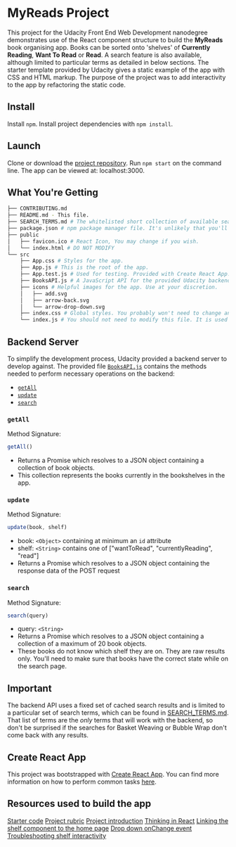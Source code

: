 # MyReads Project

This project for the Udacity Front End Web Development nanodegree demonstrates use of the React component structure to build the **MyReads** book organising app. Books can be sorted onto 'shelves' of **Currently Reading**, **Want To Read** or **Read**. A search feature is also available, although limited to particular terms as detailed in below sections. The starter template provided by Udacity gives a static example of the app with CSS and HTML markup. The purpose of the project was to add interactivity to the app by refactoring the static code.

## Install

Install `npm`.
Install project dependencies with `npm install`.

## Launch
Clone or download the [project repository](https://github.com/josephine-mattina/my-reads-app). Run `npm start` on the command line. The app can be viewed at: localhost:3000.

## What You're Getting
```bash
├── CONTRIBUTING.md
├── README.md - This file.
├── SEARCH_TERMS.md # The whitelisted short collection of available search terms for you to use with the app.
├── package.json # npm package manager file. It's unlikely that you'll need to modify this.
├── public
│   ├── favicon.ico # React Icon, You may change if you wish.
│   └── index.html # DO NOT MODIFY
└── src
    ├── App.css # Styles for the app.
    ├── App.js # This is the root of the app.
    ├── App.test.js # Used for testing. Provided with Create React App. Testing is encouraged, but not required.
    ├── BooksAPI.js # A JavaScript API for the provided Udacity backend. Instructions for the methods are below.
    ├── icons # Helpful images for the app. Use at your discretion.
    │   ├── add.svg
    │   ├── arrow-back.svg
    │   └── arrow-drop-down.svg
    ├── index.css # Global styles. You probably won't need to change anything here.
    └── index.js # You should not need to modify this file. It is used for DOM rendering only.
```

## Backend Server

To simplify the development process, Udacity provided a backend server to develop against. The provided file [`BooksAPI.js`](src/BooksAPI.js) contains the methods needed to perform necessary operations on the backend:

* [`getAll`](#getall)
* [`update`](#update)
* [`search`](#search)

### `getAll`

Method Signature:

```js
getAll()
```

* Returns a Promise which resolves to a JSON object containing a collection of book objects.
* This collection represents the books currently in the bookshelves in the app.

### `update`

Method Signature:

```js
update(book, shelf)
```

* book: `<Object>` containing at minimum an `id` attribute
* shelf: `<String>` contains one of ["wantToRead", "currentlyReading", "read"]  
* Returns a Promise which resolves to a JSON object containing the response data of the POST request

### `search`

Method Signature:

```js
search(query)
```

* query: `<String>`
* Returns a Promise which resolves to a JSON object containing a collection of a maximum of 20 book objects.
* These books do not know which shelf they are on. They are raw results only. You'll need to make sure that books have the correct state while on the search page.

## Important
The backend API uses a fixed set of cached search results and is limited to a particular set of search terms, which can be found in [SEARCH_TERMS.md](SEARCH_TERMS.md). That list of terms are the _only_ terms that will work with the backend, so don't be surprised if the searches for Basket Weaving or Bubble Wrap don't come back with any results.

## Create React App

This project was bootstrapped with [Create React App](https://github.com/facebookincubator/create-react-app). You can find more information on how to perform common tasks [here](https://github.com/facebookincubator/create-react-app/blob/master/packages/react-scripts/template/README.md).

## Resources used to build the app

[Starter code](https://github.com/udacity/reactnd-project-myreads-starter)
[Project rubric](https://review.udacity.com/#!/rubrics/918/view)
[Project introduction]()
[Thinking in React](https://reactjs.org/docs/thinking-in-react.html)
[Linking the shelf component to the home page](https://knowledge.udacity.com/questions/7352)
[Drop down onChange event](https://stackoverflow.com/questions/28868071/onchange-event-using-react-js-for-drop-down)
[Troubleshooting shelf interactivity](https://youtu.be/i6L2jLHV9j8)
